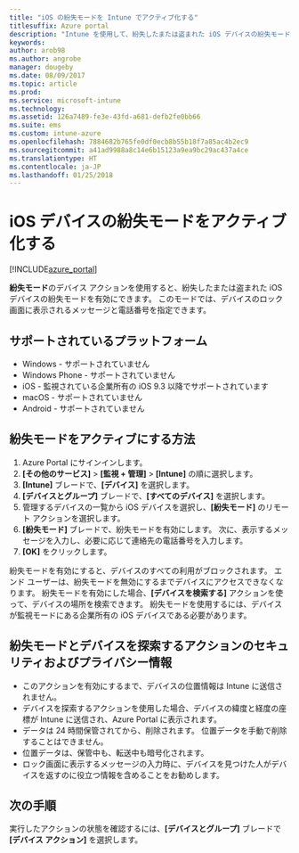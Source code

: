 ```yaml
---
title: "iOS の紛失モードを Intune でアクティブ化する"
titlesuffix: Azure portal
description: "Intune を使用して、紛失したまたは盗まれた iOS デバイスの紛失モードをアクティブ化する方法について説明します。\""
keywords: 
author: arob98
ms.author: angrobe
manager: dougeby
ms.date: 08/09/2017
ms.topic: article
ms.prod: 
ms.service: microsoft-intune
ms.technology: 
ms.assetid: 126a7489-fe3e-43fd-a681-defb2fe0bb66
ms.suite: ems
ms.custom: intune-azure
ms.openlocfilehash: 7884682b765fe0df0ecb8b55b18f7a85ac4b2ec9
ms.sourcegitcommit: a41ad9988a8c14e6b15123a9ea9bc29ac437a4ce
ms.translationtype: HT
ms.contentlocale: ja-JP
ms.lasthandoff: 01/25/2018
---
```

# <a name="activate-lost-mode-on-ios-devices"></a>iOS デバイスの紛失モードをアクティブ化する


[!INCLUDE[azure_portal](./includes/azure_portal.md)]

**紛失モード**のデバイス アクションを使用すると、紛失したまたは盗まれた iOS デバイスの紛失モードを有効にできます。 このモードでは、デバイスのロック画面に表示されるメッセージと電話番号を指定できます。

## <a name="supported-platforms"></a>サポートされているプラットフォーム

- Windows - サポートされていません
- Windows Phone - サポートされていません
- iOS - 監視されている企業所有の iOS 9.3 以降でサポートされています
- macOS - サポートされていません
- Android - サポートされていません

## <a name="how-to-activate-lost-mode"></a>紛失モードをアクティブにする方法

1. Azure Portal にサインインします。
2. **[その他のサービス]** > **[監視 + 管理]** > **[Intune]** の順に選択します。
3. **[Intune]** ブレードで、**[デバイス]** を選択します。
4. **[デバイスとグループ]** ブレードで、**[すべてのデバイス]** を選択します。
5. 管理するデバイスの一覧から iOS デバイスを選択し、**[紛失モード]** のリモート アクションを選択します。
6. **[紛失モード]** ブレードで、紛失モードを有効にします。 次に、表示するメッセージを入力し、必要に応じて連絡先の電話番号を入力します。
7. **[OK]** をクリックします。

紛失モードを有効にすると、デバイスのすべての利用がブロックされます。 エンド ユーザーは、紛失モードを無効にするまでデバイスにアクセスできなくなります。 紛失モードを有効にした場合、**[デバイスを検索する]** アクションを使って、デバイスの場所を検索できます。
紛失モードを使用するには、デバイスが監視モードにある企業所有の iOS デバイスである必要があります。

## <a name="security-and-privacy-information-for-the-lost-mode-and-locate-device-actions"></a>紛失モードとデバイスを探索するアクションのセキュリティおよびプライバシー情報
- このアクションを有効にするまで、デバイスの位置情報は Intune に送信されません。
- デバイスを探索するアクションを使用した場合、デバイスの緯度と経度の座標が Intune に送信され、Azure Portal に表示されます。
- データは 24 時間保管されてから、削除されます。 位置データを手動で削除することはできません。
- 位置データは、保管中も、転送中も暗号化されます。
- ロック画面に表示するメッセージの入力時に、デバイスを見つけた人がデバイスを返すのに役立つ情報を含めることをお勧めします。

## <a name="next-steps"></a>次の手順

実行したアクションの状態を確認するには、**[デバイスとグループ]** ブレードで **[デバイス アクション]** を選択します。

